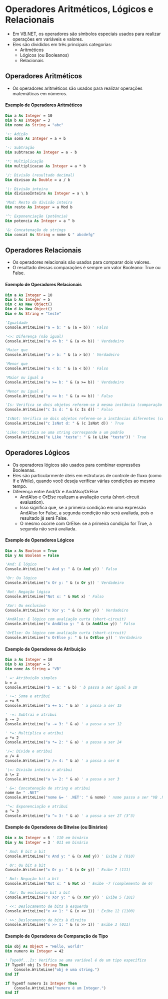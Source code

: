 # Operadores Aritméticos, Lógicos e Relacionais

- Em VB.NET, os operadores são símbolos especiais usados para realizar operações em variáveis e valores. 
- Eles são divididos em três principais categorias: 
    - Aritméticos
    - Lógicos (ou Booleanos)
    - Relacionais

## Operadores Aritméticos

- Os operadores aritméticos são usados para realizar operações matemáticas em números.

#### Exemplo de Operadores Aritméticos

~~~vb
Dim a As Integer = 10
Dim b As Integer = 3
Dim nome As String = "abc"

'+: Adição
Dim soma As Integer = a + b

'-: Subtração
Dim subtracao As Integer = a - b

'*: Multiplicação
Dim multiplicacao As Integer = a * b

'/: Divisão (resultado decimal)
Dim divisao As Double = a / b

'\: Divisão inteira
Dim divisaoInteira As Integer = a \ b

'Mod: Resto da divisão inteira
Dim resto As Integer = a Mod b

'^: Exponenciação (potência)
Dim potencia As Integer = a ^ b

'&: Concatenação de strings
Dim concat As String = nome & " abcdefg"
~~~

## Operadores Relacionais

- Os operadores relacionais são usados para comparar dois valores. 
- O resultado dessas comparações é sempre um valor Booleano: True ou False.

#### Exemplo de Operadores Relacionais

~~~vb
Dim a As Integer = 10
Dim b As Integer = 5
Dim c As New Object()
Dim d As New Object()
Dim e As String = "teste"

'Igualdade
Console.WriteLine("a = b: " & (a = b)) ' Falso

'<>: Diferença (não igual)
Console.WriteLine("a <> b: " & (a <> b)) ' Verdadeiro

'Maior que
Console.WriteLine("a > b: " & (a > b)) ' Verdadeiro

'Menor que
Console.WriteLine("a < b: " & (a < b)) ' Falso

'Maior ou igual a
Console.WriteLine("a >= b: " & (a >= b)) ' Verdadeiro

'Menor ou igual a
Console.WriteLine("a <= b: " & (a <= b)) ' Falso

'Is: Verifica se dois objetos referem-se à mesma instância (comparação de referência)
Console.WriteLine("c Is d: " & (c Is d)) ' Falso

'IsNot: Verifica se dois objetos referem-se a instâncias diferentes (comparação de referência)
Console.WriteLine("c IsNot d: " & (c IsNot d)) ' True

'Like: Verifica se uma string corresponde a um padrão
Console.WriteLine("e Like 'teste': " & (e Like "teste")) ' True
~~~

## Operadores Lógicos

- Os operadores lógicos são usados para combinar expressões Booleanas. 
- Eles são particularmente úteis em estruturas de controle de fluxo (como If e While), quando você deseja verificar várias condições ao mesmo tempo.
- Diferença entre And/Or e AndAlso/OrElse
    - AndAlso e OrElse realizam a avaliação curta (short-circuit evaluation). 
    - Isso significa que, se a primeira condição em uma expressão AndAlso for False, a segunda condição não será avaliada, pois o resultado já será False.
    - O mesmo ocorre com OrElse: se a primeira condição for True, a segunda não será avaliada.

#### Exemplo de Operadores Lógicos

~~~vb
Dim x As Boolean = True
Dim y As Boolean = False

'And: E lógico
Console.WriteLine("x And y: " & (x And y)) ' Falso

'Or: Ou lógico
Console.WriteLine("x Or y: " & (x Or y)) ' Verdadeiro

'Not: Negação lógica
Console.WriteLine("Not x: " & Not x) ' Falso

'Xor: Ou exclusivo
Console.WriteLine("x Xor y: " & (x Xor y)) ' Verdadeiro

'AndAlso: E lógico com avaliação curta (short-circuit)
Console.WriteLine("x AndAlso y: " & (x AndAlso y)) ' Falso

'OrElse: Ou lógico com avaliação curta (short-circuit)
Console.WriteLine("x OrElse y: " & (x OrElse y)) ' Verdadeiro
~~~

#### Exemplo de Operadores de Atribuição

~~~vb
Dim a As Integer = 10
Dim b As Integer = 5
Dim nome As String = "VB"

' =: Atribuição simples
b = a
Console.WriteLine("b = a: " & b) ' b passa a ser igual a 10

' +=: Soma e atribui
a += 5
Console.WriteLine("a += 5: " & a) ' a passa a ser 15

' -=: Subtrai e atribui
a -= 3
Console.WriteLine("a -= 3: " & a) ' a passa a ser 12

' *=: Multiplica e atribui
a *= 2
Console.WriteLine("a *= 2: " & a) ' a passa a ser 24

'/=: Divide e atribui
a /= 4
Console.WriteLine("a /= 4: " & a) ' a passa a ser 6

'\=: Divisão inteira e atribui
a \= 2
Console.WriteLine("a \= 2: " & a) ' a passa a ser 3

' &=: Concatenação de string e atribui
nome &= " .NET"
Console.WriteLine("nome &= ' .NET': " & nome) ' nome passa a ser "VB .NET"

'^=: Exponenciação e atribui
a ^= 3
Console.WriteLine("a ^= 3: " & a) ' a passa a ser 27 (3^3)
~~~

#### Exemplo de Operadores de Bitwise (ou Binários)

~~~vb
Dim x As Integer = 6 ' 110 em binário
Dim y As Integer = 3 ' 011 em binário

' And: E bit a bit
Console.WriteLine("x And y: " & (x And y)) ' Exibe 2 (010)

' Or: Ou bit a bit
Console.WriteLine("x Or y: " & (x Or y)) ' Exibe 7 (111)

' Not: Negação bit a bit
Console.WriteLine("Not x: " & Not x) ' Exibe -7 (complemento de 6)

' Xor: Ou exclusivo bit a bit
Console.WriteLine("x Xor y: " & (x Xor y)) ' Exibe 5 (101)

' <<: Deslocamento de bits à esquerda
Console.WriteLine("x << 1: " & (x << 1)) ' Exibe 12 (1100)

' >>: Deslocamento de bits à direita
Console.WriteLine("x >> 1: " & (x >> 1)) ' Exibe 3 (011)
~~~

#### Exemplo de Operadores de Comparação de Tipo

~~~vb
Dim obj As Object = "Hello, world!"
Dim numero As Integer = 42

' TypeOf...Is: Verifica se uma variável é de um tipo específico
If TypeOf obj Is String Then
    Console.WriteLine("obj é uma string.")
End If

If TypeOf numero Is Integer Then
    Console.WriteLine("numero é um Integer.")
End If
~~~
